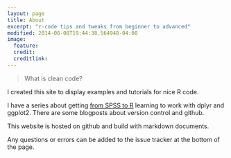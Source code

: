 ```yaml
---
layout: page
title: About 
excerpt: "r-code tips and tweaks from beginner to advanced"
modified: 2014-08-08T19:44:38.564948-04:00
image:
  feature: 
  credit: 
  creditlink: 
---
```


> What is clean code? 

I created this site to display examples and tutorials for nice R code. 

I have a series about getting [from SPSS to R]() learning to work with dplyr and ggplot2.
There are some blogposts about version control and github. 

This website is hosted on github and build with markdown documents.

Any questions or errors can be added to the issue tracker at the bottom of the page.
